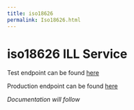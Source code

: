 ```yaml
---
title: iso18626
permalink: Iso18626.html
---
```

# iso18626 ILL Service

Test endpoint can be found [here](http://oss-services.dbc.dk/copa-rs/app/iso18626/)

Production endpoint can be found [here](https://iso18626.addi.dk/copa-rs/app/iso18626/)

*Documentation will follow*
